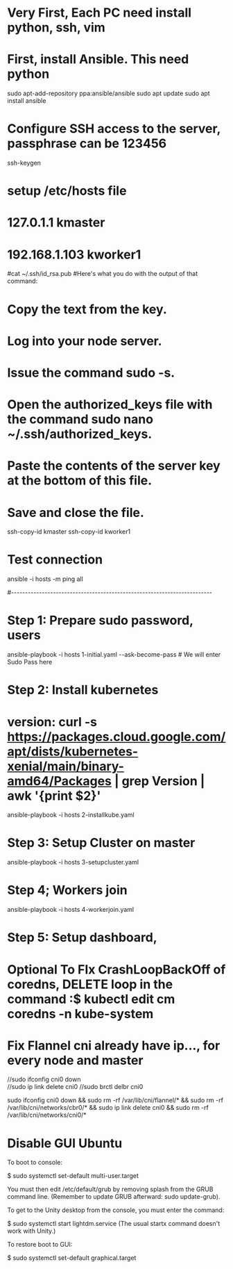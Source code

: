 # Very First, Each PC need install python, ssh, vim

# First, install Ansible. This need python
sudo apt-add-repository ppa:ansible/ansible
sudo apt update
sudo apt install ansible

# Configure SSH access to the server, passphrase can be 123456
ssh-keygen

# setup /etc/hosts file
#  127.0.1.1       kmaster
#  192.168.1.103   kworker1


#cat ~/.ssh/id_rsa.pub
#Here's what you do with the output of that command:
# Copy the text from the key.
# Log into your node server.
# Issue the command sudo -s.
# Open the authorized_keys file with the command sudo nano ~/.ssh/authorized_keys.
# Paste the contents of the server key at the bottom of this file.
# Save and close the file.
ssh-copy-id kmaster
ssh-copy-id kworker1


# Test connection
ansible -i hosts -m ping all

#------------------------------------------------------------------------
# Step 1: Prepare sudo password, users
ansible-playbook -i hosts 1-initial.yaml --ask-become-pass
	# We will enter Sudo Pass here


# Step 2: Install kubernetes
#   version: curl -s https://packages.cloud.google.com/apt/dists/kubernetes-xenial/main/binary-amd64/Packages | grep Version | awk '{print $2}'
ansible-playbook -i hosts 2-installkube.yaml


# Step 3: Setup Cluster on master
ansible-playbook -i hosts 3-setupcluster.yaml


# Step 4; Workers join
ansible-playbook -i hosts 4-workerjoin.yaml

# Step 5: Setup dashboard, 
#   Optional To FIx CrashLoopBackOff of coredns, DELETE loop in the command :$ kubectl edit cm coredns -n kube-system 




# Fix Flannel cni already have ip..., for every node and master
//sudo ifconfig cni0 down    
//sudo ip link delete cni0
//sudo brctl delbr cni0  

sudo ifconfig cni0 down && sudo rm -rf /var/lib/cni/flannel/* && sudo rm -rf /var/lib/cni/networks/cbr0/* && sudo ip link delete cni0 && sudo rm -rf /var/lib/cni/networks/cni0/* 




# Disable GUI Ubuntu

To boot to console:

$ sudo systemctl set-default multi-user.target

You must then edit /etc/default/grub by removing splash from the GRUB command line. (Remember to update GRUB afterward: sudo update-grub).

To get to the Unity desktop from the console, you must enter the command:

$ sudo systemctl start lightdm.service
(The usual startx command doesn't work with Unity.)

To restore boot to GUI:

$ sudo systemctl set-default graphical.target

